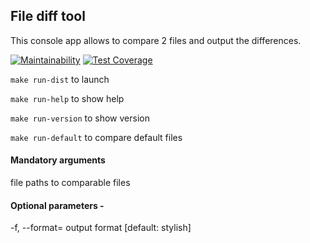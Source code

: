 ## File diff tool

This console app allows to compare 2 files and output the differences.

[![Maintainability](https://api.codeclimate.com/v1/badges/486235e1928faf00551b/maintainability)](https://codeclimate.com/github/Pendalf2004/java-project-71/maintainability)
[![Test Coverage](https://api.codeclimate.com/v1/badges/486235e1928faf00551b/test_coverage)](https://codeclimate.com/github/Pendalf2004/java-project-71/test_coverage)

`make run-dist` to launch

`make run-help` to show help

`make run-version` to show version

`make run-default` to compare default files

#### Mandatory arguments 
file paths to comparable files
<filepath1> <filepath2>
#### Optional parameters - 
-f, --format=<format>   output format [default: stylish]
